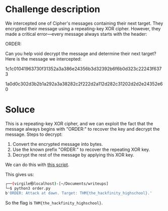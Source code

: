 # Challenge description


We intercepted one of Cipher's messages containing their next target. They encrypted their message using a repeating-key XOR cipher. However, they made a critical error—every message always starts with the header:

ORDER:

Can you help void decrypt the message and determine their next target?
Here is the message we intercepted:

1c1c01041963730f31352a3a386e24356b3d32392b6f6b0d323c22243f6373

1a0d0c302d3b2b1a292a3a38282c2f222d2a112d282c31202d2d2e24352e60

# Soluce

This is a repeating-key XOR cipher, and we can exploit the fact that the message always begins with "ORDER:" to recover the key and decrypt the message.
Steps to decrypt:

1. Convert the encrypted message into bytes.
2. Use the known prefix "ORDER:" to recover the repeating XOR key.
3. Decrypt the rest of the message by applying this XOR key.

We can do this with [this script](code/order.py).

This gives us:

```sh
┌──(virgile㉿localhost)-[~/Documents/writeups]
└─$ python3 order.py
b'ORDER: Attack at dawn. Target: THM{the_hackfinity_highschool}.'
```

So the flag is `THM{the_hackfinity_highschool}`.